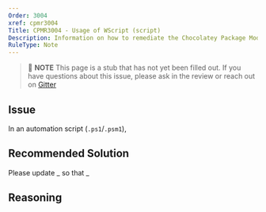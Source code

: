 ```yaml
---
Order: 3004
xref: cpmr3004
Title: CPMR3004 - Usage of WScript (script)
Description: Information on how to remediate the Chocolatey Package Moderation Rule 3004
RuleType: Note
---
```


> :memo: **NOTE** This page is a stub that has not yet been filled out. If you have questions about this issue, please ask in the review or reach out on [Gitter](https://gitter.im/chocolatey/chocolatey.org)

## Issue

In an automation script (`.ps1`/`.psm1`),

## Recommended Solution

Please update _ so that _

## Reasoning
